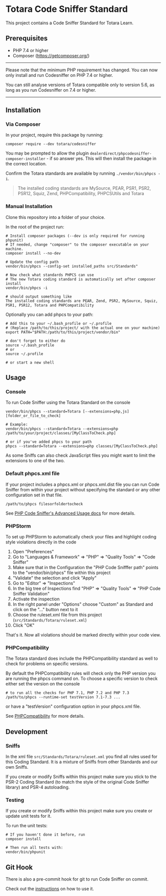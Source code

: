 # Totara Code Sniffer Standard

This project contains a Code Sniffer Standard for Totara Learn.

## Prerequisites

 * PHP 7.4 or higher
 * Composer (https://getcomposer.org/)

***
Please note that the minimum PHP requirement has changed. You can now only install and run Codesniffer on PHP 7.4 or higher.

You can still analyse versions of Totara compatible only to version 5.6, as long as you run Codesniffer on 7.4 or higher.
***

## Installation

### Via Composer

In your project, require this package by running:
```
composer require --dev totara/codesniffer
```

You may be prompted to allow the plugin `dealerdirect/phpcodesniffer-composer-installer` - if so answer yes.
This will then install the package in the correct location.

Confirm the Totara standards are available by running `./vendor/bin/phpcs -i`.
> The installed coding standards are MySource, PEAR, PSR1, PSR2, PSR12, Squiz, Zend, PHPCompatibility, PHPCSUtils and Totara


### Manual Installation

Clone this repository into a folder of your choice. 

In the root of the project run:
 
```
# Install composer packages (--dev is only required for running phpunit)
# If needed, change "composer" to the composer executable on your machine.
composer install --no-dev

# Update the config path
vendor/bin/phpcs --config-set installed_paths src/Standards"

# Now check what standards PHPCS can use
# The new Totara coding standard is automatically set after composer install
vendor/bin/phpcs -i

# should output something like
The installed coding standards are PEAR, Zend, PSR2, MySource, Squiz, PSR1, PSR12, Totara and PHPCompatibility
```
 
Optionally you can add phpcs to your path:

```
# Add this to your ~/.bash_profile or ~/.profile
# (Replace /path/to/this/project/ with the actual one on your machine)
export PATH="$PATH:/path/to/this/project/vendor/bin"

# don't forget to either do
source ~/.bash_profile
# or 
source ~/.profile

# or start a new shell
```

## Usage

### Console

To run Code Sniffer using the Totara Standard on the console 

```
vendor/bin/phpcs --standard=Totara [--extensions=php,js] [folder_or_file_to_check]

# Example:
vendor/bin/phpcs --standard=Totara --extensions=php /path/to/your/project/classes/[MyClassToCheck.php]

# or if you've added phpcs to your path
phpcs --standard=Totara --extensions=php classes/[MyClassToCheck.php]
```

As some Sniffs can also check JavaScript files you might want to limit the extensions to one of the two.

### Default phpcs.xml file

If your project includes a phpcs.xml or phpcs.xml.dist file you can run Code Sniffer from within your project without specifying the standard or any other configuration set in that file.

```
/path/to/phpcs filesorfoldertocheck
```

See [PHP Code Sniffer's Advanced Usage docs](https://github.com/PHPCSStandards/PHP_CodeSniffer/wiki/Advanced-Usage#using-a-default-configuration-file) for more details.

### PHPStorm

To set up PHPStorm to automatically check your files and highlight coding style violations directly in the code 

 1. Open "Preferences"
 2. Go to "Languages & Framework" => "PHP" => "Quality Tools" => "Code Sniffer"
 3. Make sure that in the Configuration the "PHP Code Snifffer path" points to the "vendor/bin/phpcs" file within this project
 4. "Validate" the selection and click "Apply"
 4. Go to "Editor" => "Inspections"
 5. In the big tree of Inspections find "PHP" => "Quality Tools" => "PHP Code Sniffer Validation"
 6. Activate the inspection
 7. In the right panel under "Options" choose "Custom" as Standard and click on the "..." button next to it
 8. Choose the ruleset.xml file from this project (`src/Standards/Totara/ruleset.xml`)
 9. Click "OK"
 
That's it. Now all violations should be marked directly within your code view.

### PHPCompatibility

The Totara standard does include the PHPCompatibility standard as well to check for problems on specific versions.

By default the PHPCompatibility rules will check only the PHP version you are running the phpcs command on. To choose a specific version to check either set the version on the console 

```
# to run all the checks for PHP 7.1, PHP 7.2 and PHP 7.3
/path/to/phpcs --runtime-set testVersion 7.1-7.3 ...
```
or have a "testVersion" configuration option in your phpcs.xml file.

See [PHPCompatibility](https://github.com/PHPCompatibility/PHPCompatibility) for more details.

## Development

### Sniffs

In the xml file `src/Standards/Totara/ruleset.xml` you find all rules used for this Coding Standard. It is a mixture of Sniffs from other Standards and our own Sniffs.

If you create or modify Sniffs within this project make sure you stick to the PSR-2 Coding Standard (to match the style of the original Code Sniffer library) and PSR-4 autoloading.

### Testing

If you create or modify Sniffs within this project make sure you create or update unit tests for it.

To run the unit tests:

```
# If you haven't done it before, run
composer install

# Then run all tests with:
vendor/bin/phpunit
```

## Git Hook

There is also a pre-commit hook for git to run Code Sniffer on commit.

Check out the [instructions](git-hook) on how to use it.